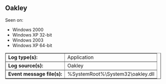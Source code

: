 ## Oakley

Seen on:
* Windows 2000
* Windows XP 32-bit
* Windows 2003
* Windows XP 64-bit

<table border="1" class="docutils">
  <tbody>
    <tr>
      <td><b>Log type(s):</b></td>
      <td>Application</td>
    </tr>
    <tr>
      <td><b>Log source(s):</b></td>
      <td>Oakley</td>
    </tr>
    <tr>
      <td><b>Event message file(s):</b></td>
      <td>%SystemRoot%\System32\oakley.dll</td>
    </tr>
  </tbody>
</table>

&nbsp;

